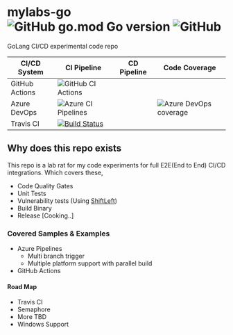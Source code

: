 # mylabs-go ![GitHub go.mod Go version](https://img.shields.io/github/go-mod/go-version/ashokrajar/mylabs-go?color=success) ![GitHub](https://img.shields.io/github/license/ashokrajar/mylabs-go?color=blue)

GoLang CI/CD experimental code repo

| CI/CD System | CI Pipeline | CD Pipeline | Code Coverage |
| ------------ | ----------- | ----------- | ------------- |
| GitHub Actions | ![GitHub CI Actions](https://github.com/ashokrajar/mylabs-go/workflows/CI%20Pipeline/badge.svg?branch=master) | | |
| Azure DevOps | ![Azure CI Pipelines](https://dev.azure.com/ashokrajar/testpad/_apis/build/status/ashokrajar.mylabs-go?branchName=master) | | ![Azure DevOps coverage](https://img.shields.io/azure-devops/coverage/ashokrajar/testpad/3?style=plastic) |
| Travis CI | [![Build Status](https://travis-ci.org/ashokrajar/mylabs-go.svg?branch=master)](https://travis-ci.org/ashokrajar/mylabs-go) | | |

## Why does this repo exists

This repo is a lab rat for my code experiments for full E2E(End to End) CI/CD integrations.
Which covers these,

* Code Quality Gates
* Unit Tests
* Vulnerability tests (Using [ShiftLeft](https://www.shiftleft.io))
* Build Binary
* Release [Cooking..]

### Covered Samples & Examples
* Azure Pipelines
  * Multi branch trigger
  * Multiple platform support with parallel build
* GitHub Actions

#### Road Map
* Travis CI
* Semaphore
* More TBD
* Windows Support
